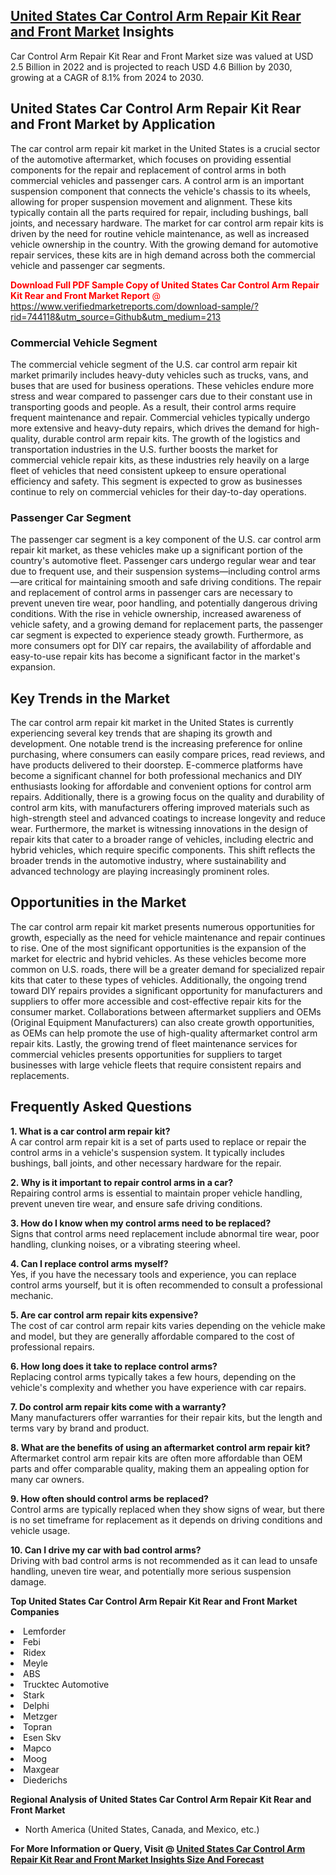 <h2><a href="https://www.verifiedmarketreports.com/download-sample/?rid=744118&amp;utm_source=Github&amp;utm_medium=213" target="_blank">United States Car Control Arm Repair Kit Rear and Front Market</a> Insights</h2><p>Car Control Arm Repair Kit Rear and Front Market size was valued at USD 2.5 Billion in 2022 and is projected to reach USD 4.6 Billion by 2030, growing at a CAGR of 8.1% from 2024 to 2030.</p><p><h2>United States Car Control Arm Repair Kit Rear and Front Market by Application</h2><p>The car control arm repair kit market in the United States is a crucial sector of the automotive aftermarket, which focuses on providing essential components for the repair and replacement of control arms in both commercial vehicles and passenger cars. A control arm is an important suspension component that connects the vehicle's chassis to its wheels, allowing for proper suspension movement and alignment. These kits typically contain all the parts required for repair, including bushings, ball joints, and necessary hardware. The market for car control arm repair kits is driven by the need for routine vehicle maintenance, as well as increased vehicle ownership in the country. With the growing demand for automotive repair services, these kits are in high demand across both the commercial vehicle and passenger car segments. <p><span class=""><span style="color: #ff0000;"><strong>Download Full PDF Sample Copy of United States Car Control Arm Repair Kit Rear and Front Market Report</strong> @ </span><a href="https://www.verifiedmarketreports.com/download-sample/?rid=744118&amp;utm_source=Github&amp;utm_medium=213" target="_blank">https://www.verifiedmarketreports.com/download-sample/?rid=744118&amp;utm_source=Github&amp;utm_medium=213</a></span></p></p><h3>Commercial Vehicle Segment</h3><p>The commercial vehicle segment of the U.S. car control arm repair kit market primarily includes heavy-duty vehicles such as trucks, vans, and buses that are used for business operations. These vehicles endure more stress and wear compared to passenger cars due to their constant use in transporting goods and people. As a result, their control arms require frequent maintenance and repair. Commercial vehicles typically undergo more extensive and heavy-duty repairs, which drives the demand for high-quality, durable control arm repair kits. The growth of the logistics and transportation industries in the U.S. further boosts the market for commercial vehicle repair kits, as these industries rely heavily on a large fleet of vehicles that need consistent upkeep to ensure operational efficiency and safety. This segment is expected to grow as businesses continue to rely on commercial vehicles for their day-to-day operations.</p><h3>Passenger Car Segment</h3><p>The passenger car segment is a key component of the U.S. car control arm repair kit market, as these vehicles make up a significant portion of the country's automotive fleet. Passenger cars undergo regular wear and tear due to frequent use, and their suspension systems—including control arms—are critical for maintaining smooth and safe driving conditions. The repair and replacement of control arms in passenger cars are necessary to prevent uneven tire wear, poor handling, and potentially dangerous driving conditions. With the rise in vehicle ownership, increased awareness of vehicle safety, and a growing demand for replacement parts, the passenger car segment is expected to experience steady growth. Furthermore, as more consumers opt for DIY car repairs, the availability of affordable and easy-to-use repair kits has become a significant factor in the market's expansion.</p><h2>Key Trends in the Market</h2><p>The car control arm repair kit market in the United States is currently experiencing several key trends that are shaping its growth and development. One notable trend is the increasing preference for online purchasing, where consumers can easily compare prices, read reviews, and have products delivered to their doorstep. E-commerce platforms have become a significant channel for both professional mechanics and DIY enthusiasts looking for affordable and convenient options for control arm repairs. Additionally, there is a growing focus on the quality and durability of control arm kits, with manufacturers offering improved materials such as high-strength steel and advanced coatings to increase longevity and reduce wear. Furthermore, the market is witnessing innovations in the design of repair kits that cater to a broader range of vehicles, including electric and hybrid vehicles, which require specific components. This shift reflects the broader trends in the automotive industry, where sustainability and advanced technology are playing increasingly prominent roles.</p><h2>Opportunities in the Market</h2><p>The car control arm repair kit market presents numerous opportunities for growth, especially as the need for vehicle maintenance and repair continues to rise. One of the most significant opportunities is the expansion of the market for electric and hybrid vehicles. As these vehicles become more common on U.S. roads, there will be a greater demand for specialized repair kits that cater to these types of vehicles. Additionally, the ongoing trend toward DIY repairs provides a significant opportunity for manufacturers and suppliers to offer more accessible and cost-effective repair kits for the consumer market. Collaborations between aftermarket suppliers and OEMs (Original Equipment Manufacturers) can also create growth opportunities, as OEMs can help promote the use of high-quality aftermarket control arm repair kits. Lastly, the growing trend of fleet maintenance services for commercial vehicles presents opportunities for suppliers to target businesses with large vehicle fleets that require consistent repairs and replacements.</p><h2>Frequently Asked Questions</h2><p><strong>1. What is a car control arm repair kit?</strong><br> A car control arm repair kit is a set of parts used to replace or repair the control arms in a vehicle's suspension system. It typically includes bushings, ball joints, and other necessary hardware for the repair.</p><p><strong>2. Why is it important to repair control arms in a car?</strong><br> Repairing control arms is essential to maintain proper vehicle handling, prevent uneven tire wear, and ensure safe driving conditions.</p><p><strong>3. How do I know when my control arms need to be replaced?</strong><br> Signs that control arms need replacement include abnormal tire wear, poor handling, clunking noises, or a vibrating steering wheel.</p><p><strong>4. Can I replace control arms myself?</strong><br> Yes, if you have the necessary tools and experience, you can replace control arms yourself, but it is often recommended to consult a professional mechanic.</p><p><strong>5. Are car control arm repair kits expensive?</strong><br> The cost of car control arm repair kits varies depending on the vehicle make and model, but they are generally affordable compared to the cost of professional repairs.</p><p><strong>6. How long does it take to replace control arms?</strong><br> Replacing control arms typically takes a few hours, depending on the vehicle's complexity and whether you have experience with car repairs.</p><p><strong>7. Do control arm repair kits come with a warranty?</strong><br> Many manufacturers offer warranties for their repair kits, but the length and terms vary by brand and product.</p><p><strong>8. What are the benefits of using an aftermarket control arm repair kit?</strong><br> Aftermarket control arm repair kits are often more affordable than OEM parts and offer comparable quality, making them an appealing option for many car owners.</p><p><strong>9. How often should control arms be replaced?</strong><br> Control arms are typically replaced when they show signs of wear, but there is no set timeframe for replacement as it depends on driving conditions and vehicle usage.</p><p><strong>10. Can I drive my car with bad control arms?</strong><br> Driving with bad control arms is not recommended as it can lead to unsafe handling, uneven tire wear, and potentially more serious suspension damage.</p></p><p><strong>Top United States Car Control Arm Repair Kit Rear and Front Market Companies</strong></p><div data-test-id=""><p><li>Lemforder</li><li> Febi</li><li> Ridex</li><li> Meyle</li><li> ABS</li><li> Trucktec Automotive</li><li> Stark</li><li> Delphi</li><li> Metzger</li><li> Topran</li><li> Esen Skv</li><li> Mapco</li><li> Moog</li><li> Maxgear</li><li> Diederichs</li></p><div><strong>Regional Analysis of&nbsp;United States Car Control Arm Repair Kit Rear and Front Market</strong></div><ul><li dir="ltr"><p dir="ltr">North America&nbsp;(United States, Canada, and Mexico, etc.)</p></li></ul><p><strong>For More Information or Query, Visit @&nbsp;</strong><strong><a href="https://www.verifiedmarketreports.com/product/car-control-arm-repair-kit-rear-and-front-market/?utm_source=Github&amp;utm_medium=213" target="_blank">United States Car Control Arm Repair Kit Rear and Front Market Insights Size And Forecast</a></strong></p></div>

